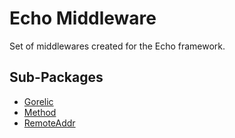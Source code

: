 # Echo Middleware

Set of middlewares created for the Echo framework.

## Sub-Packages

* [Gorelic](./gorelic)
* [Method](./gorelic)
* [RemoteAddr](./remoteaddr)
